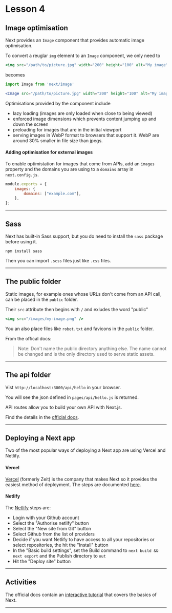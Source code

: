 # Lesson 4

## Image optimisation

Next provides an `Image` component that provides automatic image optimisation.

To convert a reuglar `img` element to an `Image` component, we only need to

```jsx
<img src="/path/to/picture.jpg" width="200" height="100" alt="My image">
```

becomes

```jsx
import Image from 'next/image'

<Image src="/path/to/picture.jpg" width="200" height="100" alt="My image">
```

Optimisations provided by the component include

-   lazy loading (images are only loaded when close to being viewed)
-   enforced image dimensions which prevents content jumping up and down the screen
-   preloading for images that are in the initial viewport
-   serving images in WebP format to browsers that support it. WebP are around 30% smaller in file size than jpegs.

#### Adding optimisation for external images

To enable optimistation for images that come from APIs, add an `images` property and the domains you are using to a `domains` array in `next.config.js`.

```js
module.exports = {
	images: {
		domains: ["example.com"],
	},
};
```

---

## Sass

Next has built-in Sass support, but you do need to install the `sass` package before using it.

```
npm install sass
```

Then you can import `.scss` files just like `.css` files.

---

## The public folder

Static images, for example ones whose URLs don't come from an API call, can be placed in the `public` folder.

Their `src` attribute then begins with `/` and exludes the word "public"

```jsx
<img src="/images/my-image.png" />
```

You an also place files like `robot.txt` and favicons in the `public` folder.

From the offical docs:

> Note: Don't name the public directory anything else. The name cannot be changed and is the only directory used to serve static assets.

---

## The api folder

Vist `http://localhost:3000/api/hello` in your browser.

You will see the json defined in `pages/api/hello.js` is returned.

API routes allow you to build your own API with Next.js.

Find the details in the <a href="https://nextjs.org/docs/api-routes/introduction" target="_blank">official docs</a>.

---

## Deploying a Next app

Two of the most popular ways of deploying a Next app are using Vercel and Netlify.

#### Vercel

<a href="https://vercel.com/" target="_blank">Vercel</a> (formerly Zeit) is the company that makes Next so it provides the easiest method of deployment. The steps are documented <a href="https://nextjs.org/docs/deployment" target="_blank">here</a>.

#### Netlify

The <a href="https://netlify.com" target="_blank">Netlify</a> steps are:

-   Login with your Github account
-   Select the "Authorise netlify" button
-   Select the "New site from Git" button
-   Select Github from the list of providers
-   Decide if you want Netlify to have access to all your repositories or select repositories, the hit the "Install" button
-   In the "Basic build settings", set the Build command to `next build && next export` and the Publish directory to `out`
-   Hit the "Deploy site" button

---

## Activities

The official docs contain an <a href="https://nextjs.org/learn/basics/create-nextjs-app" target="_blank">interactive tutorial</a> that covers the basics of Next.

---

<!-- ---

[Go to the MA](ma)

--- -->
